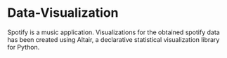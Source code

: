 # Data-Visualization
Spotify is a music application. Visualizations for the obtained spotify data has been created using Altair, a declarative statistical visualization library for Python.
